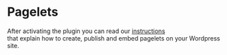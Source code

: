 Pagelets
========

After activating the plugin you can read our [instructions](#http://www.washington.edu/marketing/web/pagelets/)  
that explain how to create, publish and embed pagelets on your Wordpress site. 
